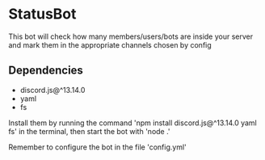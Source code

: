 # StatusBot
This bot will check how many members/users/bots are inside your server and mark them in the appropriate channels chosen by config

## Dependencies
- discord.js@^13.14.0
- yaml
- fs

Install them by running the command 'npm install discord.js@^13.14.0 yaml fs' in the terminal, then start the bot with 'node .'

Remember to configure the bot in the file 'config.yml'

